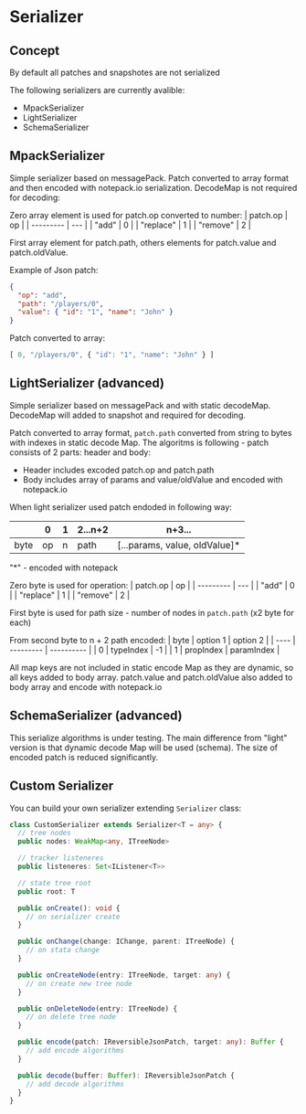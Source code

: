 # Serializer

## Concept

By default all patches and snapshotes are not serialized


The following serializers are currently avalible:
- MpackSerializer
- LightSerializer
- SchemaSerializer

## **MpackSerializer**

Simple serializer based on messagePack. Patch converted to array format and then encoded with notepack.io serialization. DecodeMap is not required for decoding:

Zero array element is used for patch.op converted to number:
| patch.op  | op  |
| --------- | --- |
| "add"     | 0   |
| "replace" | 1   |
| "remove"  | 2   |

First array element for patch.path, others elements for patch.value and patch.oldValue.

Example of Json patch:
```json
{
  "op": "add",
  "path": "/players/0",
  "value": { "id": "1", "name": "John" }
}
```
Patch converted to array:
```ts
[ 0, "/players/0", { "id": "1", "name": "John" } ]
```

## **LightSerializer (advanced)**

Simple serializer based on messagePack and with static decodeMap. DecodeMap will added to snapshot and required for decoding. 

Patch converted to array format, ```patch.path``` converted from string to bytes with indexes in static decode Map.
The algoritms is following - patch consists of 2 parts: header and body:
- Header includes excoded patch.op and patch.path
- Body includes array of params and value/oldValue and encoded with notepack.io

When light serializer used patch endoded in following way:

|      | 0   | 1   | 2...n+2 | n+3...                        |
| ---- | --- | --- | ------- | ----------------------------- |
| byte | op  | n   | path    | [...params, value, oldValue]* |
"*" - encoded with notepack

Zero byte is used for operation:
| patch.op  | op  |
| --------- | --- |
| "add"     | 0   |
| "replace" | 1   |
| "remove"  | 2   |

First byte is used for path size - number of nodes in ```patch.path``` (x2 byte for each)

From second byte to n + 2 path encoded:
| byte | option 1  | option 2   |
| ---- | --------- | ---------- |
| 0    | typeIndex | -1         |
| 1    | propIndex | paramIndex |

All map keys are not included in static encode Map as they are dynamic, so all keys added to body array.
patch.value and patch.oldValue also added to body array and encode with notepack.io

## **SchemaSerializer (advanced)**

This serialize algorithms is under testing. The main difference from "light" version is that dynamic decode Map will be used (schema). The size of encoded patch is reduced significantly.

## Custom Serializer 

You can build your own serializer extending ```Serializer``` class:

```ts
class CustomSerializer extends Serializer<T = any> {
  // tree nodes
  public nodes: WeakMap<any, ITreeNode>

  // tracker listeneres
  public listeneres: Set<IListener<T>>

  // state tree root
  public root: T

  public onCreate(): void {
    // on serializer create
  }

  public onChange(change: IChange, parent: ITreeNode) {
    // on stata change
  }

  public onCreateNode(entry: ITreeNode, target: any) {
    // on create new tree node
  }

  public onDeleteNode(entry: ITreeNode) {
    // on delete tree node
  }

  public encode(patch: IReversibleJsonPatch, target: any): Buffer {
    // add encode algorithms
  }

  public decode(buffer: Buffer): IReversibleJsonPatch {
    // add decode algorithms
  }
}
```
